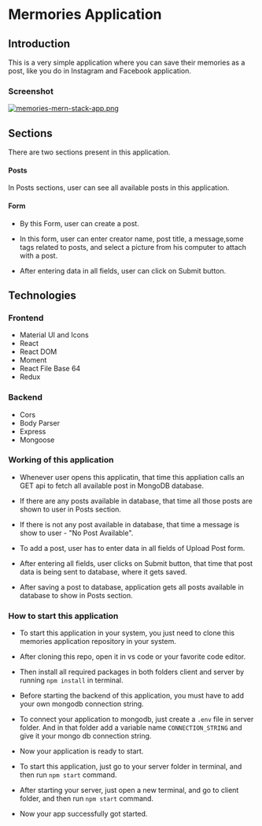 # Mermories Application

## Introduction
This is a very simple application where you can save their memories as a post, like you do in Instagram and Facebook application.

### Screenshot
[![memories-mern-stack-app.png](https://i.postimg.cc/x895h2D1/memories-mern-stack-app.png)](https://postimg.cc/PpF1v05g)

## Sections
There are two sections present in this application.

#### Posts
In Posts sections, user can see all available posts in this application.

#### Form
* By this Form, user can create a post.

* In this form, user can enter creator name, post title, a message,some tags related to posts, and select a picture from his computer to attach with a post.

* After entering data in all fields, user can click on Submit button.

## Technologies

### Frontend
* Material UI and Icons
* React
* React DOM
* Moment
* React File Base 64
* Redux

### Backend
* Cors
* Body Parser
* Express
* Mongoose


### Working of this application
* Whenever user opens this applicatin, that time this appliation calls an GET api to fetch all available post in MongoDB database.

* If there are any posts available in database, that time all those posts are shown to user in Posts section.

* If there is not any post available in database, that time a message is show to user - "No Post Available".

* To add a post, user has to enter data in all fields of Upload Post form.

* After entering all fields, user clicks on Submit button, that time that post data is being sent to database, where it gets saved.

* After saving a post to database, application gets all posts available in database to show in Posts section.

### How to start this application

* To start this application in your system, you just need to clone this memories application repository in your system.

* After cloning this repo, open it in vs code or your favorite code editor.

* Then install all required packages in both folders client and server by running <code>npm install</code> in terminal.

* Before starting the backend of this application, you must have to add your own mongodb connection string.

* To connect your application to mongodb, just create a <code>.env</code> file in server folder. And in that folder add a variable name <code>CONNECTION_STRING</code> and give it your mongo db connection string.

* Now your application is ready to start.

* To start this application, just go to your server folder in terminal, and then run <code>npm start</code> command.

* After starting your server, just open a new terminal, and go to client folder, and then run <code>npm start</code> command.

* Now your app successfully got started.
